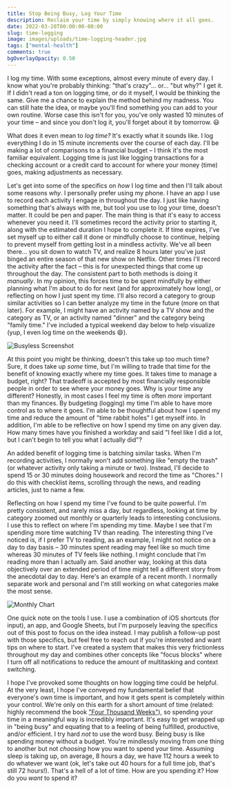 ```yaml
---
title: Stop Being Busy, Log Your Time
description: Reclaim your time by simply knowing where it all goes.
date: 2022-03-28T00:00:00-00:00
slug: time-logging
image: images/uploads/time-logging-header.jpg
tags: ["mental-health"]
comments: true
bgOverlayOpacity: 0.50
---
```


I log my time. With some exceptions, almost every minute of every day. I know what you're probably thinking: "that's crazy"... or... "but why?" I get it. If I didn't read a ton on logging time, or do it myself, I would be thinking the same. Give me a chance to explain the method behind my madness. You can still hate the idea, or maybe you'll find something you can add to your own routine. Worse case this isn't for you, you've only wasted 10 minutes of your time – and since you don't log it, you'll forget about it by tomorrow. 😃

What does it even mean to *log time?* It's exactly what it sounds like. I log everything I do in 15 minute increments over the course of each day. I'll be making a lot of comparisons to a financial budget – I think it's the most familiar equivalent. Logging time is just like logging transactions for a checking account or a credit card to account for where your money (time) goes, making adjustments as necessary.

Let's get into some of the specifics on *how* I log time and then I'll talk about some reasons *why*. I personally prefer using my phone. I have an app I use to record each activity I engage in throughout the day. I just like having something that's always with me, but tool you use to log your time, doesn't matter. It could be pen and paper. The main thing is that it's easy to access whenever you need it. I'll sometimes record the activity prior to starting it, along with the estimated duration I hope to complete it. If time expires, I've set myself up to either call it done or mindfully choose to continue, helping to prevent myself from getting lost in a mindless activity. We've all been there... you sit down to watch TV, and realize 8 hours later you've just binged an entire season of that new show on Netflix. Other times I'll record the activity after the fact – this is for unexpected things that come up throughout the day. The consistent part to both methods is doing it *manually*. In my opinion, this forces time to be spent mindfully by either planning what I'm about to do for next (and for approximately how long), or reflecting on how I just spent my time. I'll also record a category to group similar activities so I can better analyze my time in the future (more on that later). For example, I might have an activity named by a TV show and the category as TV, or an activity named "dinner" and the category being "family time." I've included a typical weekend day below to help visualize (yup, I even log time on the weekends 😄).

![Busyless Screenshot](/images/uploads/time-logging-busyless.png)

At this point you might be thinking, doesn't this take up too much time? Sure, it does take up *some* time, but I'm willing to trade that time for the benefit of knowing exactly where my time goes. It takes time to manage a budget, right? That tradeoff is accepted by most financially responsible people in order to see where your money goes. Why is your time any different? Honestly, in most cases I feel my time is often *more* important than my finances. By budgeting (logging) my time I'm able to have more control as to where it goes. I'm able to be thoughtful about how I spend my time and reduce the amount of "time rabbit holes" I get myself into. In addition, I'm able to be reflective on how I spend my time on any given day. How many times have you finished a workday and said "I feel like I did a lot, but I can't begin to tell you what I actually did"? 

An added benefit of logging time is batching similar tasks. When I'm recording activities, I normally won't add something like "empty the trash" (or whatever activity only taking a minute or two). Instead, I'll decide to spend 15 or 30 minutes doing housework and record the time as "Chores." I do this with checklist items, scrolling through the news, and reading articles, just to name a few.

Reflecting on how I spend my time I've found to be quite powerful. I'm pretty consistent, and rarely miss a day, but regardless, looking at time by category zoomed out monthly or quarterly leads to interesting conclusions. I use this to reflect on where I'm spending my time. Maybe I see that I'm spending more time watching TV than reading. The interesting thing I've noticed is, if I prefer TV to reading, as an example, I might not notice on a day to day basis – 30 minutes spent reading may feel like so much time whereas 30 minutes of TV feels like nothing. I might conclude that I'm reading more than I actually am. Said another way, looking at this data objectively over an extended period of time might tell a different story from the anecdotal day to day. Here's an example of a recent month. I normally separate work and personal and I'm still working on what categories make the most sense.

![Monthly Chart](/images/uploads/time-logging-chart.png)

One quick note on the tools I use. I use a combination of iOS shortcuts (for input), an app, and Google Sheets, but I'm purposely leaving the specifics out of this post to focus on the idea instead. I may publish a follow-up post with those specifics, but feel free to reach out if you're interested and want tips on where to start. I've created a system that makes this very frictionless throughout my day and combines other concepts like "focus blocks" where I turn off all notifications to reduce the amount of multitasking and context switching.

I hope I've provoked some thoughts on how logging time could be helpful. At the very least, I hope I've conveyed my fundamental belief that everyone's own time is important, and how it gets spent is completely within your control. We're only on this earth for a short amount of time (related: highly recommend the book ["Four Thousand Weeks"](https://www.oliverburkeman.com/books)), so spending your time in a meaningful way is incredibly important. It's easy to get wrapped up in "being busy" and equating that to a feeling of being fulfilled, productive, and/or efficient. I try hard *not* to use the word busy. Being busy is like spending money without a budget. You're mindlessly moving from one thing to another but not *choosing* how you want to spend your time. Assuming sleep is taking up, on average, 8 hours a day, we have 112 hours a week to do whatever we want (ok, let's take out 40 hours for a full time job, that's still 72 hours!). That's a hell of a lot of time. How are you spending it? How do you *want* to spend it?